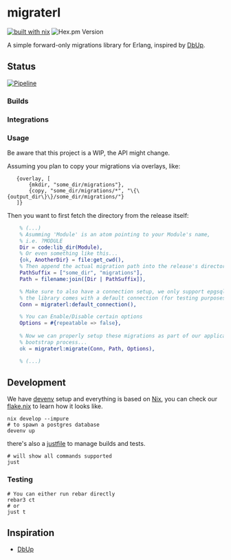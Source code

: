# migraterl

[![built with nix](https://builtwithnix.org/badge.svg)](https://builtwithnix.org)
![Hex.pm Version](https://img.shields.io/hexpm/v/migraterl)

A simple forward-only migrations library for Erlang, inspired by [DbUp](https://dbup.readthedocs.io/en/latest/).

## Status

[![Pipeline](https://github.com/dont-rely-on-nulls/migraterl/actions/workflows/pipelines.yml/badge.svg)](https://github.com/dont-rely-on-nulls/migraterl/actions/workflows/pipelines.yml)

### Builds

### Integrations

### Usage

Be aware that this project is a WIP, the API might change.

Assuming you plan to copy your migrations via overlays, like:

```
   {overlay, [
       {mkdir, "some_dir/migrations"},
       {copy, "some_dir/migrations/*", "\{\{output_dir\}\}/some_dir/migrations/"}
   ]}
```

Then you want to first fetch the directory from the release itself:

```erlang
    % (...)
    % Asumming 'Module' is an atom pointing to your Module's name,
    % i.e. ?MODULE
    Dir = code:lib_dir(Module),
    % Or even something like this...
    {ok, AnotherDir} = file:get_cwd(),
    % Then append the actual migration path into the release's directory
    PathSuffix = ["some_dir", "migrations"],
    Path = filename:join([Dir | PathSuffix]),

    % Make sure to also have a connection setup, we only support epgsql for now,
    % the library comes with a default connection (for testing purposes only).
    Conn = migraterl:default_connection(),

    % You can Enable/Disable certain options
    Options = #{repeatable => false},
    
    % Now we can properly setup these migrations as part of our application
    % bootstrap process...
    ok = migraterl:migrate(Conn, Path, Options),

    % (...)
```

## Development

We have [devenv](https://devenv.sh/) setup and everything is based on [Nix](https://nixos.org/), you can check our [flake.nix](https://github.com/dont-rely-on-nulls/migraterl/blob/master/flake.nix) to learn how it looks like.

```shell
nix develop --impure
# to spawn a postgres database
devenv up
```
there's also a [justfile](https://github.com/casey/just) to manage builds and tests.
```shell
# will show all commands supported
just
```

### Testing

```shell
# You can either run rebar directly
rebar3 ct
# or
just t
```

## Inspiration

- [DbUp](https://dbup.readthedocs.io/en/latest/)
